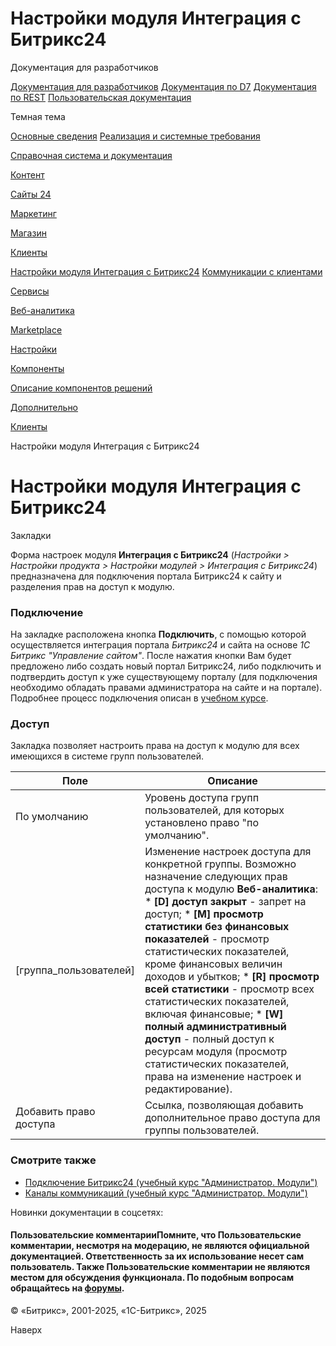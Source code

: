 # Настройки модуля Интеграция с Битрикс24

Документация для разработчиков

[Документация для разработчиков](https://dev.1c-bitrix.ru/api_help/)
[Документация по D7](https://dev.1c-bitrix.ru/api_d7/)
[Документация по REST](https://dev.1c-bitrix.ru/rest_help/)
[Пользовательская документация](https://dev.1c-bitrix.ru/user_help/)

Темная тема

[Основные сведения](/user_help/index.php)
[Реализация и системные требования](/user_help/reqintro.php)

[Справочная система и документация](/user_help/help/index.php)

[Контент](/user_help/content/index.php)

[Сайты 24](/user_help/sites24/index.php)

[Маркетинг](/user_help/marketing/index.php)

[Магазин](/user_help/store/index.php)

[Клиенты](/user_help/clients/index.php)

[Настройки модуля Интеграция с Битрикс24](/user_help/clients/settings.php)
[Коммуникации с клиентами](/user_help/clients/clientscomm.php)

[Сервисы](/user_help/service/index.php)

[Веб-аналитика](/user_help/statistic/index.php)

[Marketplace](/user_help/marketplace/index.php)

[Настройки](/user_help/settings/index.php)

[Компоненты](/user_help/components/index.php)

[Описание компонентов решений](/user_help/description_decisions/index.php)

[Дополнительно](/user_help/additional/index.php)

[Клиенты](/user_help/clients/index.php)

Настройки модуля Интеграция с Битрикс24

# Настройки модуля Интеграция с Битрикс24

Закладки

Форма настроек модуля **Интеграция с Битрикс24** (*Настройки > Настройки продукта > Настройки модулей > Интеграция с Битрикс24*) предназначена для подключения портала Битрикс24 к сайту и разделения прав на доступ к модулю.

  

### Подключение

На закладке расположена кнопка **Подключить**, с помощью которой осуществляется интеграция портала *Битрикс24* и сайта на основе *1С Битрикс "Управление сайтом"*. После нажатия кнопки Вам будет предложено либо создать новый портал Битрикс24, либо подключить и подтвердить доступ к уже существующему порталу (для подключения необходимо обладать правами администратора на сайте и на портале). Подробнее процесс подключения описан в [учебном курсе](https://dev.1c-bitrix.ru/learning/course/index.php?COURSE_ID=41&LESSON_ID=8553).

### Доступ

Закладка позволяет настроить права на доступ к модулю для всех имеющихся в системе групп пользователей.

| Поле | Описание |
| --- | --- |
| По умолчанию | Уровень доступа групп пользователей, для которых установлено право "по умолчанию". |
| [группа\_пользователей] | Изменение настроек доступа для конкретной группы. Возможно назначение следующих прав доступа к модулю **Веб-аналитика**:  * **[D] доступ закрыт** - запрет на доступ; * **[M] просмотр статистики без финансовых показателей** - просмотр статистических показателей, кроме финансовых величин доходов и убытков; * **[R] просмотр всей статистики** - просмотр всех статистических показателей, включая финансовые; * **[W] полный административный доступ** - полный доступ к ресурсам модуля (просмотр статистических показателей, права на изменение настроек и редактирование). |
| Добавить право доступа | Ссылка, позволяющая добавить дополнительное право доступа для группы пользователей. |

### Смотрите также

* [Подключение Битрикс24 (учебный курс "Администратор. Модули")](https://dev.1c-bitrix.ru/learning/course/index.php?COURSE_ID=41&LESSON_ID=8553)
* [Каналы коммуникаций (учебный курс "Администратор. Модули")](https://dev.1c-bitrix.ru/learning/course/index.php?COURSE_ID=41&CHAPTER_ID=08555)

Новинки документации в соцсетях:

#### Пользовательские комментарииПомните, что Пользовательские комментарии, несмотря на модерацию, не являются официальной документацией. Ответственность за их использование несет сам пользователь. Также Пользовательские комментарии не являются местом для обсуждения функционала. По подобным вопросам обращайтесь на [форумы](http://dev.1c-bitrix.ru/community/forums/group1/).

© «Битрикс», 2001-2025, «1С-Битрикс», 2025

Наверх